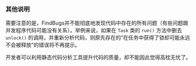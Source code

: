 ### 其他说明

需要注意的是，FindBugs并不能彻底地发现代码中存在的所有问题（有些问题跟并发程序代码可能没有关系）。举例来说，如果在 `Task` 类的 `run()` 方法中删去 `unlock()` 的调用，并重新分析代码，则原先存在的“在任务中获得了锁却可能永远不会被释放”的错误将不再提示。

开发者可以利用静态代码分析工具提升代码的质量，却不能因此觉得高枕无忧了。

